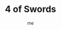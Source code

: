 ---
# basics
title     		 : "4 of Swords"
token					 : 'swords-04'
card_type			 : '' # major, minor, court
layout				 : "tarot-card"
author    		 : 'me'
one_liner 		 : "Meditation, contemplation, perspective, mindset"
alt_names			 : ['Truce', 'Withdrawal']
images				 : ['/assets/images/tarot/rws/rw-swords-04.jpg']
keywords			 : ['meditation', 'contemplation', 'perspective', 'mindset']
url						 : 'tarot/cards/swords-04'
aliases				 : []

meaning_light  : "Thinking over your plans before putting them into action. Pausing to meditate or clear your mind. Taking time to understand someone or something before criticizing it. Resting. Occupying your thoughts with a healthy distraction."

meaning_shadow : "Failing to think things through. Mistaking procrastination for thoughtfulness. Adopting a point of view and refusing to reconsider your conclusions, even when presented with refuting evidence. Allowing chaos and whimsy to dominate your thoughts."

# more detail
correspondence_planet 			: "Jupiter"
correspondence_astrological : "Libra"
correspondence_affirmation  : "I think before taking action."
correspondence_story 				: "The main character withdraws and spends time in quiet contemplation before taking action."

advice_relationships 	 : "Taking a break from each other might restore some perspective. Rather than over-analyze everything, clear your mind and take things at face value for once. If you can’t achieve peace together, there’s no shame in saying you need a rest."

advice_work 					 : "Running at top speed all the time wears down the most capable individuals. Insist on time to recharge your creative batteries. On even the most hectic days, steal ten minutes to be still and disconnect. See time off as an investment in maintaining your sharp edge."

advice_spirituality 	 : "Withdrawal from the world can help you achieve remarkable perspective. Schedule time for quiet contemplation. Rather than ponder solutions, just breathe—and let Spirit sort things out."

advice_personal_growth : "A mature person knows the value of stillness. Before taking action, set aside time to simply be. Associate calmness and focus with specific postures or breathing patterns, and you’ll be able to summon a clear state of mind on demand."

advice_fortune_telling : "Don’t make any decision now. Wait, and you’ll be glad you did."

questions	: ["What opportunities might open for you if you made a conscious decision to integrate relaxation into your strategy?", "How long has it been since you deliberately took a “time out?”", "What might present itself from stillness, if you allowed it to unfold?", "What would happen if you simply refused to make a decision today?"]

# referenced in the symbols.toml data file
symbols	  : ['4', 'swords', 'reclined-figure', 'mounted-swords']

# metadata
suppress_topnav : true
related_cards 	: []

---